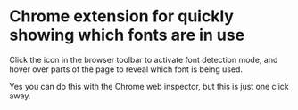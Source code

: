 # Chrome extension for quickly showing which fonts are in use

Click the icon in the browser toolbar to activate font detection mode, and
hover over parts of the page to reveal which font is being used.

Yes you can do this with the Chrome web inspector, but this is just one click
away.

